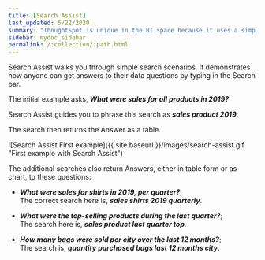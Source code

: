 ```yaml
---
title: [Search Assist]
last_updated: 5/22/2020
summary: "ThoughtSpot is unique in the BI space because it uses a simple search approach to generate tables and visualizations. Use Search Assist to learn how to get original Answers to all your business questions."
sidebar: mydoc_sidebar
permalink: /:collection/:path.html
---
```

Search Assist walks you through simple search scenarios. It demonstrates how anyone can get answers to their data questions by typing in the Search bar.

The initial example asks, ***What were sales for all products in 2019?***

Search Assist guides you to phrase this search as ***sales product 2019***.

The search then returns the Answer as a table.

![Search Assist First example]({{ site.baseurl }}/images/search-assist.gif "First example with Search Assist")

The additional searches also return Answers, either in table form or as chart, to these questions:

- ***What were sales for shirts in 2019, per quarter?***;<br>The correct search here is, ***sales shirts 2019 quarterly***.

- ***What were the top-selling products during the last quarter?***;<br>The search here is, ***sales product last quarter top***.

- ***How many bags were sold per city over the last 12 months?***;<br>The search is, ***quantity purchased bags last 12 months city***.
